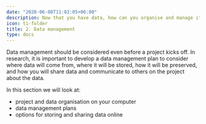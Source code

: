 ```yaml
---
date: "2020-06-08T11:02:05+06:00"
description: Now that you have data, how can you organise and manage it properly?
icon: ti-folder
title: 2. Data management
type: docs
---
```


Data management should be considered even before a project kicks off. In research, it is important to develop a data management plan to consider where data will come from, where it will be stored, how it will be preserved, and how you will share data and communicate to others on the project about the data.

In this section we will look at:

* project and data organisation on your computer
* data management plans
* options for storing and sharing data online